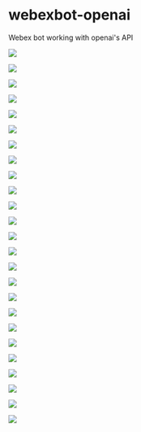 # webexbot-openai
Webex bot working with openai's API

![](./images/webexbot_openai.001.png)

![](./images/webexbot_openai.002.png)

![](./images/webexbot_openai.003.png)

![](./images/webexbot_openai.004.png)

![](./images/webexbot_openai.005.png)

![](./images/webexbot_openai.006.png)

![](./images/webexbot_openai.007.png)

![](./images/webexbot_openai.008.png)

![](./images/webexbot_openai.009.png)

![](./images/webexbot_openai.010.png)

![](./images/webexbot_openai.011.png)

![](./images/webexbot_openai.012.png)

![](./images/webexbot_openai.013.png)

![](./images/webexbot_openai.014.png)

![](./images/webexbot_openai.015.png)

![](./images/webexbot_openai.016.png)

![](./images/webexbot_openai.017.png)

![](./images/webexbot_openai.018.png)

![](./images/webexbot_openai.019.png)

![](./images/webexbot_openai.020.png)

![](./images/webexbot_openai.021.png)

![](./images/webexbot_openai.022.png)

![](./images/webexbot_openai.023.png)

![](./images/webexbot_openai.024.png)

![](./images/webexbot_openai.025.png)
